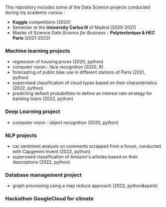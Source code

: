 This repository includes some of the Data Science projects conducted during my academic cursus :  
- **Kaggle** competitions (2020)  
- Semester at the **University Carlos III** of Madrid (2020-2021)  
- Master of Science *Data Science for Business* - **Polytechnique & HEC Paris** (2021-2023)  
  
  
### Machine learning projects  
- regression of housing prices (2020, python)  
- computer vision : face recognition (2020, R)
- forecasting of public bike use in different stations of Paris (2021, python)  
- supervised classification of cloud types based on their characteristics (2022, python)  
- predicting default probabilities to define an interest rate strategy for banking loans (2022, python)  
  
### Deep Learning project  
- computer vision : object recognition (2020, python)  
  
### NLP projects    
- car sentiment analysis on comments scrapped from a forum, conducted with Capgemini Invent (2022, python)  
- supervised classification of Amazon's articles based on their descriptions (2022, python)  
    
### Database management project  
- graph processing using a map reduce approach (2022, python&spark)
  
### Hackathon GoogleCloud for climate 
